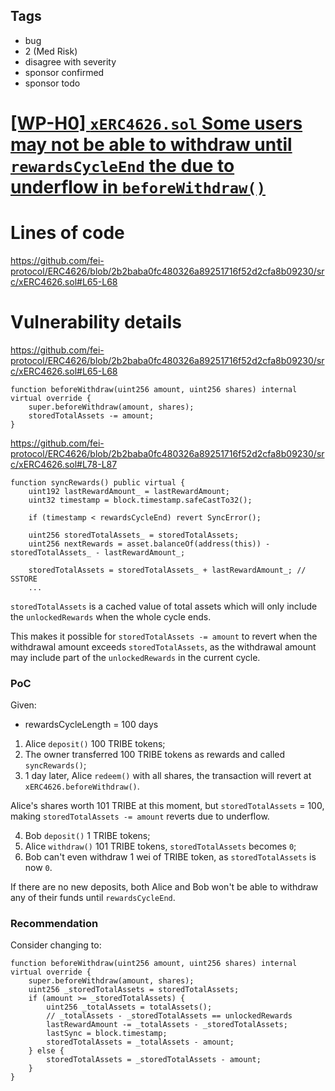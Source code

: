 ## Tags

- bug
- 2 (Med Risk)
- disagree with severity
- sponsor confirmed
- sponsor todo

# [[WP-H0] `xERC4626.sol` Some users may not be able to withdraw until `rewardsCycleEnd` the due to underflow in `beforeWithdraw()`](https://github.com/code-423n4/2022-04-xtribe-findings/issues/48) 

# Lines of code

https://github.com/fei-protocol/ERC4626/blob/2b2baba0fc480326a89251716f52d2cfa8b09230/src/xERC4626.sol#L65-L68


# Vulnerability details

https://github.com/fei-protocol/ERC4626/blob/2b2baba0fc480326a89251716f52d2cfa8b09230/src/xERC4626.sol#L65-L68

```solidity
function beforeWithdraw(uint256 amount, uint256 shares) internal virtual override {
    super.beforeWithdraw(amount, shares);
    storedTotalAssets -= amount;
}
```

https://github.com/fei-protocol/ERC4626/blob/2b2baba0fc480326a89251716f52d2cfa8b09230/src/xERC4626.sol#L78-L87

```solidity
function syncRewards() public virtual {
    uint192 lastRewardAmount_ = lastRewardAmount;
    uint32 timestamp = block.timestamp.safeCastTo32();

    if (timestamp < rewardsCycleEnd) revert SyncError();

    uint256 storedTotalAssets_ = storedTotalAssets;
    uint256 nextRewards = asset.balanceOf(address(this)) - storedTotalAssets_ - lastRewardAmount_;

    storedTotalAssets = storedTotalAssets_ + lastRewardAmount_; // SSTORE
    ...
```

`storedTotalAssets` is a cached value of total assets which will only include the `unlockedRewards` when the whole cycle ends.

This makes it possible for `storedTotalAssets -= amount` to revert when the withdrawal amount exceeds `storedTotalAssets`, as the withdrawal amount may include part of the `unlockedRewards` in the current cycle.

### PoC

Given:

- rewardsCycleLength = 100 days

1. Alice `deposit()` 100 TRIBE tokens;
2. The owner transferred 100 TRIBE tokens as rewards and called `syncRewards()`;
3. 1 day later, Alice `redeem()` with all shares, the transaction will revert at `xERC4626.beforeWithdraw()`.

Alice's shares worth 101 TRIBE at this moment, but `storedTotalAssets` = 100, making `storedTotalAssets -= amount` reverts due to underflow.

4. Bob `deposit()` 1 TRIBE tokens;
5. Alice `withdraw()` 101 TRIBE tokens, `storedTotalAssets` becomes `0`;
6. Bob can't even withdraw 1 wei of TRIBE token, as `storedTotalAssets` is now `0`.

If there are no new deposits, both Alice and Bob won't be able to withdraw any of their funds until `rewardsCycleEnd`.

### Recommendation

Consider changing to:

```solidity
function beforeWithdraw(uint256 amount, uint256 shares) internal virtual override {
    super.beforeWithdraw(amount, shares);
    uint256 _storedTotalAssets = storedTotalAssets;
    if (amount >= _storedTotalAssets) {
        uint256 _totalAssets = totalAssets();
        // _totalAssets - _storedTotalAssets == unlockedRewards
        lastRewardAmount -= _totalAssets - _storedTotalAssets;
        lastSync = block.timestamp;
        storedTotalAssets = _totalAssets - amount;
    } else {
        storedTotalAssets = _storedTotalAssets - amount;
    }
}
```


